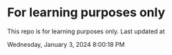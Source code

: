 # For learning purposes only
This repo is for learning purposes only.
Last updated at

Wednesday, January 3, 2024 8:00:18 PM

